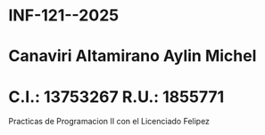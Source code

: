 # INF-121--2025
# Canaviri Altamirano Aylin Michel
# C.I.: 13753267     R.U.: 1855771
Practicas de Programacion II con el Licenciado Felipez
